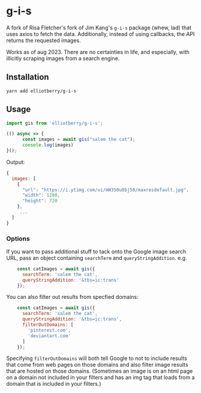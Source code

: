 g-i-s
=====

A fork of Risa Fletcher's fork of Jim Kang's `g-i-s` package (whew, lad) that uses axios to fetch the data. Additionally, instead of using callbacks, the API returns the requested images.

Works as of aug 2023. There are no certainties in life, and especially, with illicitly scraping images from a search engine.

Installation
------------

    yarn add elliotberry/g-i-s

Usage
-----

```javascript
import gis from 'elliotberry/g-i-s';

(() async => {
      const images = await gis("salem the cat");
      console.log(images)
}();
```

Output:

```javascript
{
  images: [
    {
      "url": "https://i.ytimg.com/vi/mW3S0u8bj58/maxresdefault.jpg",
      "width": 1280,
      "height": 720
    },
     ...
  ]
}
```

### Options
If you want to pass additional stuff to tack onto the Google image search URL, pass an object containing `searchTerm` and `queryStringAddition`. e.g.

```javascript
    const catImages = await gis({
      searchTerm: 'salem the cat',
      queryStringAddition: '&tbs=ic:trans'
    });
```

You can also filter out results from specfied domains:

```javascript
    const catImages = await gis({
      searchTerm: 'salem the cat',
      queryStringAddition: '&tbs=ic:trans',
      filterOutDomains: [
        'pinterest.com',
        'deviantart.com'
      ]
    });
```
Specifying `filterOutDomains` will both tell Google to not to include results that come from web pages on those domains and also filter image results that are hosted on those domains. (Sometimes an image is on an html page on a domain not included in your filters and has an img tag that loads from a domain that is included in your filters.)
